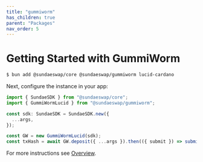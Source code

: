 ```yaml
---
title: "gummiworm"
has_children: true
parent: "Packages"
nav_order: 5
---
```


# Getting Started with GummiWorm

```bash
$ bun add @sundaeswap/core @sundaeswap/gummiworm lucid-cardano
```

Next, configure the instance in your app:

```ts
import { SundaeSDK } from "@sundaeswap/core";
import { GummiWormLucid } from "@sundaeswap/gummiworm";

const sdk: SundaeSDK = SundaeSDK.new({
  ...args,
});

const GW = new GummiWormLucid(sdk);
const txHash = await GW.deposit({ ...args }).then(({ submit }) => submit());
```

For more instructions see [Overview](/).
